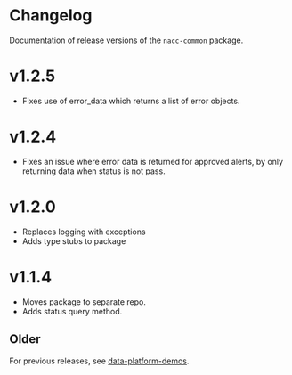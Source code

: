 # Changelog

Documentation of release versions of the `nacc-common` package.

# v1.2.5

* Fixes use of error_data which returns a list of error objects.
  
# v1.2.4

* Fixes an issue where error data is returned for approved alerts, by only returning data when status is not pass.

# v1.2.0

* Replaces logging with exceptions
* Adds type stubs to package

# v1.1.4

* Moves package to separate repo.
* Adds status query method.

## Older

For previous releases, see [data-platform-demos](https://github.com/naccdata/data-platform-demos/releases).
